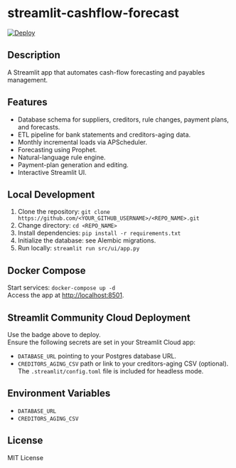 # streamlit-cashflow-forecast

[![Deploy](https://static.streamlit.io/badges/streamlit_badge.svg)](https://share.streamlit.io/<YOUR_GITHUB_USERNAME>/<REPO_NAME>/main/src/ui/app.py)

## Description
A Streamlit app that automates cash-flow forecasting and payables management.

## Features
- Database schema for suppliers, creditors, rule changes, payment plans, and forecasts.
- ETL pipeline for bank statements and creditors-aging data.
- Monthly incremental loads via APScheduler.
- Forecasting using Prophet.
- Natural-language rule engine.
- Payment-plan generation and editing.
- Interactive Streamlit UI.

## Local Development
1. Clone the repository: `git clone https://github.com/<YOUR_GITHUB_USERNAME>/<REPO_NAME>.git`
2. Change directory: `cd <REPO_NAME>`
3. Install dependencies: `pip install -r requirements.txt`
4. Initialize the database: see Alembic migrations.
5. Run locally: `streamlit run src/ui/app.py`

## Docker Compose
Start services: `docker-compose up -d`  
Access the app at [http://localhost:8501](http://localhost:8501).

## Streamlit Community Cloud Deployment
Use the badge above to deploy.  
Ensure the following secrets are set in your Streamlit Cloud app:  
- `DATABASE_URL` pointing to your Postgres database URL.  
- `CREDITORS_AGING_CSV` path or link to your creditors-aging CSV (optional).  
The `.streamlit/config.toml` file is included for headless mode.

## Environment Variables
- `DATABASE_URL`  
- `CREDITORS_AGING_CSV`

## License
MIT License